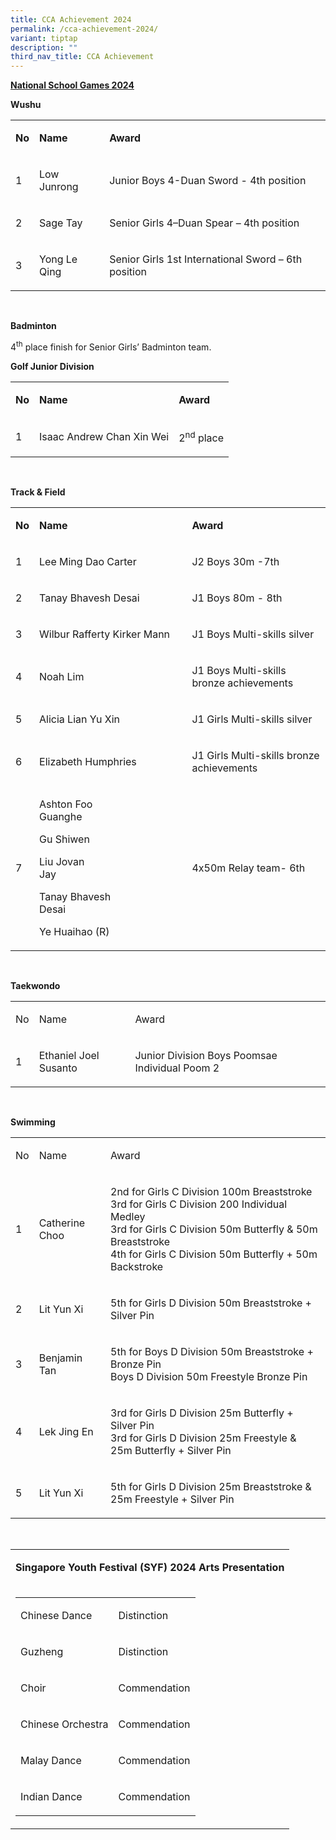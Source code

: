 ```yaml
---
title: CCA Achievement 2024
permalink: /cca-achievement-2024/
variant: tiptap
description: ""
third_nav_title: CCA Achievement
---
```

<p><strong><u>National School Games 2024</u></strong>
</p>
<p><strong>Wushu</strong>
</p>
<table style="minWidth: 75px">
<colgroup>
<col>
<col>
<col>
</colgroup>
<tbody>
<tr>
<td rowspan="1" colspan="1">
<p><strong>No</strong>
</p>
</td>
<td rowspan="1" colspan="1">
<p><strong>Name</strong>
</p>
</td>
<td rowspan="1" colspan="1">
<p><strong>Award</strong>
</p>
</td>
</tr>
<tr>
<td rowspan="1" colspan="1">
<p>1</p>
</td>
<td rowspan="1" colspan="1">
<p>Low Junrong</p>
</td>
<td rowspan="1" colspan="1">
<p>Junior Boys 4-Duan Sword - 4th position</p>
</td>
</tr>
<tr>
<td rowspan="1" colspan="1">
<p>2</p>
</td>
<td rowspan="1" colspan="1">
<p>Sage Tay</p>
</td>
<td rowspan="1" colspan="1">
<p>Senior Girls 4–Duan Spear – 4th position</p>
</td>
</tr>
<tr>
<td rowspan="1" colspan="1">
<p>3</p>
</td>
<td rowspan="1" colspan="1">
<p>Yong Le Qing</p>
</td>
<td rowspan="1" colspan="1">
<p>Senior Girls 1st International Sword – 6th position</p>
</td>
</tr>
</tbody>
</table>
<p>&nbsp;</p>
<p><strong>Badminton</strong>
</p>
<p>4<sup>th</sup> place finish for Senior Girls’ Badminton team.</p>
<p><strong>Golf Junior Division</strong>
</p>
<table style="minWidth: 75px">
<colgroup>
<col>
<col>
<col>
</colgroup>
<tbody>
<tr>
<td rowspan="1" colspan="1">
<p><strong>No</strong>
</p>
</td>
<td rowspan="1" colspan="1">
<p><strong>Name</strong>
</p>
</td>
<td rowspan="1" colspan="1">
<p><strong>Award</strong>
</p>
</td>
</tr>
<tr>
<td rowspan="1" colspan="1">
<p>1</p>
</td>
<td rowspan="1" colspan="1">
<p>Isaac Andrew Chan Xin Wei</p>
</td>
<td rowspan="1" colspan="1">
<p>2<sup>nd</sup> place</p>
</td>
</tr>
</tbody>
</table>
<p>&nbsp;</p>
<p><strong>Track &amp; Field</strong>
</p>
<table style="minWidth: 75px">
<colgroup>
<col>
<col>
<col>
</colgroup>
<tbody>
<tr>
<td rowspan="1" colspan="1">
<p><strong>No</strong>
</p>
</td>
<td rowspan="1" colspan="1">
<p><strong>Name</strong>
</p>
</td>
<td rowspan="1" colspan="1">
<p><strong>Award</strong>
</p>
</td>
</tr>
<tr>
<td rowspan="1" colspan="1">
<p>1</p>
</td>
<td rowspan="1" colspan="1">
<p>Lee Ming Dao Carter</p>
</td>
<td rowspan="1" colspan="1">
<p>J2 Boys 30m -7th</p>
</td>
</tr>
<tr>
<td rowspan="1" colspan="1">
<p>2</p>
</td>
<td rowspan="1" colspan="1">
<p>Tanay Bhavesh Desai</p>
</td>
<td rowspan="1" colspan="1">
<p>J1 Boys 80m - 8th</p>
</td>
</tr>
<tr>
<td rowspan="1" colspan="1">
<p>3</p>
</td>
<td rowspan="1" colspan="1">
<p>Wilbur Rafferty Kirker Mann</p>
</td>
<td rowspan="1" colspan="1">
<p>J1 Boys Multi-skills silver</p>
</td>
</tr>
<tr>
<td rowspan="1" colspan="1">
<p>4</p>
</td>
<td rowspan="1" colspan="1">
<p>Noah Lim</p>
</td>
<td rowspan="1" colspan="1">
<p>J1 Boys Multi-skills bronze achievements</p>
</td>
</tr>
<tr>
<td rowspan="1" colspan="1">
<p>5</p>
</td>
<td rowspan="1" colspan="1">
<p>Alicia Lian Yu Xin</p>
</td>
<td rowspan="1" colspan="1">
<p>J1 Girls Multi-skills silver</p>
</td>
</tr>
<tr>
<td rowspan="1" colspan="1">
<p>6</p>
</td>
<td rowspan="1" colspan="1">
<p>Elizabeth Humphries</p>
</td>
<td rowspan="1" colspan="1">
<p>J1 Girls Multi-skills bronze achievements</p>
</td>
</tr>
<tr>
<td rowspan="1" colspan="1">
<p>7</p>
</td>
<td rowspan="1" colspan="1">
<p>Ashton Foo Guanghe&nbsp;&nbsp;&nbsp;&nbsp;&nbsp;&nbsp;&nbsp;&nbsp;&nbsp;&nbsp;&nbsp;&nbsp;&nbsp;&nbsp;&nbsp;&nbsp;&nbsp;&nbsp;&nbsp;&nbsp;&nbsp;&nbsp;</p>
<p>Gu Shiwen&nbsp;&nbsp;&nbsp;&nbsp;&nbsp;&nbsp;&nbsp;&nbsp;&nbsp;&nbsp;&nbsp;&nbsp;&nbsp;&nbsp;&nbsp;&nbsp;&nbsp;&nbsp;&nbsp;&nbsp;&nbsp;&nbsp;&nbsp;&nbsp;&nbsp;&nbsp;&nbsp;&nbsp;&nbsp;&nbsp;&nbsp;&nbsp;&nbsp;&nbsp;</p>
<p>Liu Jovan Jay&nbsp;&nbsp;&nbsp;&nbsp;&nbsp;&nbsp;&nbsp;&nbsp;&nbsp;&nbsp;&nbsp;&nbsp;&nbsp;&nbsp;&nbsp;&nbsp;&nbsp;&nbsp;&nbsp;&nbsp;&nbsp;&nbsp;&nbsp;&nbsp;&nbsp;&nbsp;&nbsp;&nbsp;&nbsp;&nbsp;&nbsp;&nbsp;&nbsp;&nbsp;&nbsp;&nbsp;</p>
<p>Tanay Bhavesh Desai&nbsp;&nbsp;&nbsp;&nbsp;&nbsp;&nbsp;&nbsp;&nbsp;&nbsp;&nbsp;&nbsp;&nbsp;&nbsp;&nbsp;&nbsp;&nbsp;&nbsp;&nbsp;&nbsp;&nbsp;&nbsp;</p>
<p>Ye Huaihao (R)</p>
</td>
<td rowspan="1" colspan="1">
<p>4x50m Relay team- 6th</p>
</td>
</tr>
</tbody>
</table>
<p>&nbsp;</p>
<p><strong>Taekwondo</strong>
</p>
<table style="minWidth: 75px">
<colgroup>
<col>
<col>
<col>
</colgroup>
<tbody>
<tr>
<td rowspan="1" colspan="1">
<p>No</p>
</td>
<td rowspan="1" colspan="1">
<p>Name</p>
</td>
<td rowspan="1" colspan="1">
<p>Award</p>
</td>
</tr>
<tr>
<td rowspan="1" colspan="1">
<p>1</p>
</td>
<td rowspan="1" colspan="1">
<p>Ethaniel Joel Susanto</p>
</td>
<td rowspan="1" colspan="1">
<p>Junior Division Boys Poomsae Individual Poom 2</p>
</td>
</tr>
</tbody>
</table>
<p>&nbsp;</p>
<p><strong>Swimming</strong>
</p>
<table style="minWidth: 75px">
<colgroup>
<col>
<col>
<col>
</colgroup>
<tbody>
<tr>
<td rowspan="1" colspan="1">
<p>No</p>
</td>
<td rowspan="1" colspan="1">
<p>Name</p>
</td>
<td rowspan="1" colspan="1">
<p>Award</p>
</td>
</tr>
<tr>
<td rowspan="1" colspan="1">
<p>1</p>
</td>
<td rowspan="1" colspan="1">
<p>Catherine Choo</p>
</td>
<td rowspan="1" colspan="1">
<p>2nd for Girls C Division 100m Breaststroke
<br>3rd for Girls C Division 200 Individual Medley
<br>3rd for Girls C Division 50m Butterfly &amp; 50m Breaststroke
<br>4th for Girls C Division 50m Butterfly + 50m Backstroke</p>
</td>
</tr>
<tr>
<td rowspan="1" colspan="1">
<p>2</p>
</td>
<td rowspan="1" colspan="1">
<p>Lit Yun Xi</p>
</td>
<td rowspan="1" colspan="1">
<p>5th for Girls D Division 50m Breaststroke + Silver Pin</p>
</td>
</tr>
<tr>
<td rowspan="1" colspan="1">
<p>3</p>
</td>
<td rowspan="1" colspan="1">
<p>Benjamin Tan</p>
</td>
<td rowspan="1" colspan="1">
<p>5th for Boys D Division 50m Breaststroke + Bronze Pin
<br>Boys D Division 50m Freestyle Bronze Pin</p>
</td>
</tr>
<tr>
<td rowspan="1" colspan="1">
<p>4</p>
</td>
<td rowspan="1" colspan="1">
<p>Lek Jing En</p>
</td>
<td rowspan="1" colspan="1">
<p>3rd for Girls D Division 25m Butterfly + Silver Pin
<br>3rd for Girls D Division 25m Freestyle &amp; 25m Butterfly + Silver Pin</p>
</td>
</tr>
<tr>
<td rowspan="1" colspan="1">
<p>5</p>
</td>
<td rowspan="1" colspan="1">
<p>Lit Yun Xi</p>
</td>
<td rowspan="1" colspan="1">
<p>5th for Girls D Division 25m Breaststroke &amp;&nbsp; 25m Freestyle +
Silver Pin</p>
</td>
</tr>
</tbody>
</table>
<p>&nbsp;</p>
<table style="minWidth: 25px">
<colgroup>
<col>
</colgroup>
<tbody>
<tr>
<td rowspan="1" colspan="1">
<p><strong>Singapore Youth Festival (SYF) 2024 Arts Presentation</strong>
</p>
</td>
</tr>
<tr>
<td rowspan="1" colspan="1">
<p></p>
<table style="minWidth: 50px">
<colgroup>
<col>
<col>
</colgroup>
<tbody>
<tr>
<td rowspan="1" colspan="1">
<p>Chinese Dance</p>
</td>
<td rowspan="1" colspan="1">
<p>Distinction</p>
</td>
</tr>
<tr>
<td rowspan="1" colspan="1">
<p>Guzheng</p>
</td>
<td rowspan="1" colspan="1">
<p>Distinction</p>
</td>
</tr>
<tr>
<td rowspan="1" colspan="1">
<p>Choir</p>
</td>
<td rowspan="1" colspan="1">
<p>Commendation</p>
</td>
</tr>
<tr>
<td rowspan="1" colspan="1">
<p>Chinese Orchestra</p>
</td>
<td rowspan="1" colspan="1">
<p>Commendation</p>
</td>
</tr>
<tr>
<td rowspan="1" colspan="1">
<p>Malay Dance</p>
</td>
<td rowspan="1" colspan="1">
<p>Commendation</p>
</td>
</tr>
<tr>
<td rowspan="1" colspan="1">
<p>Indian Dance</p>
</td>
<td rowspan="1" colspan="1">
<p>Commendation</p>
</td>
</tr>
</tbody>
</table>
<p></p>
</td>
</tr>
</tbody>
</table>
<p></p>